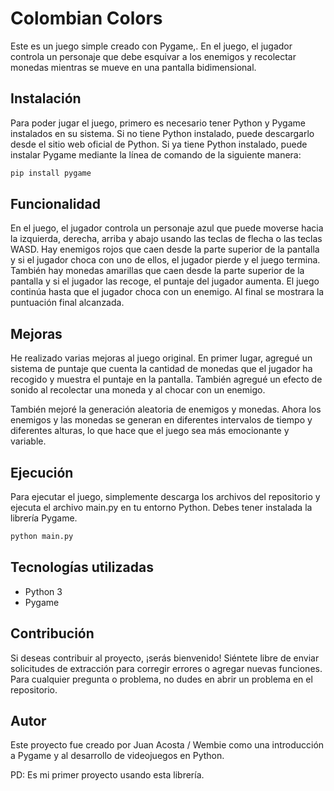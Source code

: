 # Colombian Colors
Este es un juego simple creado con Pygame,. En el juego, el jugador controla un personaje que debe esquivar a los enemigos y recolectar monedas mientras se mueve en una pantalla bidimensional.

## Instalación
Para poder jugar el juego, primero es necesario tener Python y Pygame instalados en su sistema. Si no tiene Python instalado, puede descargarlo desde el sitio web oficial de Python. Si ya tiene Python instalado, puede instalar Pygame mediante la línea de comando de la siguiente manera:

```sh
pip install pygame
```

## Funcionalidad
En el juego, el jugador controla un personaje azul que puede moverse hacia la izquierda, derecha, arriba y abajo usando las teclas de flecha o las teclas WASD. Hay enemigos rojos que caen desde la parte superior de la pantalla y si el jugador choca con uno de ellos, el jugador pierde y el juego termina. También hay monedas amarillas que caen desde la parte superior de la pantalla y si el jugador las recoge, el puntaje del jugador aumenta. El juego continúa hasta que el jugador choca con un enemigo. Al final se mostrara la puntuación final alcanzada.

## Mejoras
He realizado varias mejoras al juego original. En primer lugar, agregué un sistema de puntaje que cuenta la cantidad de monedas que el jugador ha recogido y muestra el puntaje en la pantalla. También agregué un efecto de sonido al recolectar una moneda y al chocar con un enemigo.

También mejoré la generación aleatoria de enemigos y monedas. Ahora los enemigos y las monedas se generan en diferentes intervalos de tiempo y diferentes alturas, lo que hace que el juego sea más emocionante y variable.

## Ejecución
Para ejecutar el juego, simplemente descarga los archivos del repositorio y ejecuta el archivo main.py en tu entorno Python. Debes tener instalada la librería Pygame.

```sh
python main.py
```

## Tecnologías utilizadas
- Python 3
- Pygame

## Contribución
Si deseas contribuir al proyecto, ¡serás bienvenido! Siéntete libre de enviar solicitudes de extracción para corregir errores o agregar nuevas funciones. Para cualquier pregunta o problema, no dudes en abrir un problema en el repositorio.

## Autor
Este proyecto fue creado por Juan Acosta / Wembie como una introducción a Pygame y al desarrollo de videojuegos en Python.

PD: Es mi primer proyecto usando esta librería.
